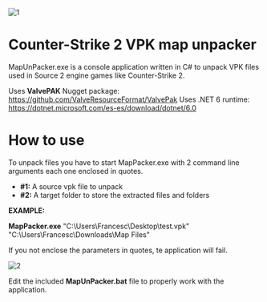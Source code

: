 ![1](https://github.com/fpaezf/cs2-vpk-map-unpacker/assets/28062918/1286d24d-525e-4874-a6fa-cdcdae794521)

# Counter-Strike 2 VPK map unpacker
MapUnPacker.exe is a console application written in C# to unpack VPK files used in Source 2 engine games like Counter-Strike 2.

Uses **ValvePAK** Nugget package: https://github.com/ValveResourceFormat/ValvePak
Uses .NET 6 runtime: https://dotnet.microsoft.com/es-es/download/dotnet/6.0

# How to use
To unpack files you have to start MapPacker.exe with 2 command line arguments each one enclosed in quotes.
- **#1:** A source vpk file to unpack
- **#2:** A target folder to store the extracted files and folders


**EXAMPLE:**

**MapPacker.exe** "C:\Users\Francesc\Desktop\test.vpk" "C:\Users\Francesc\Downloads\Map Files" 

If you not enclose the parameters in quotes, te application will fail.

![2](https://github.com/fpaezf/cs2-vpk-map-unpacker/assets/28062918/01922e3a-837f-4d1b-a987-68ccee42d954)

Edit the included **MapUnPacker.bat** file to properly work with the application.

